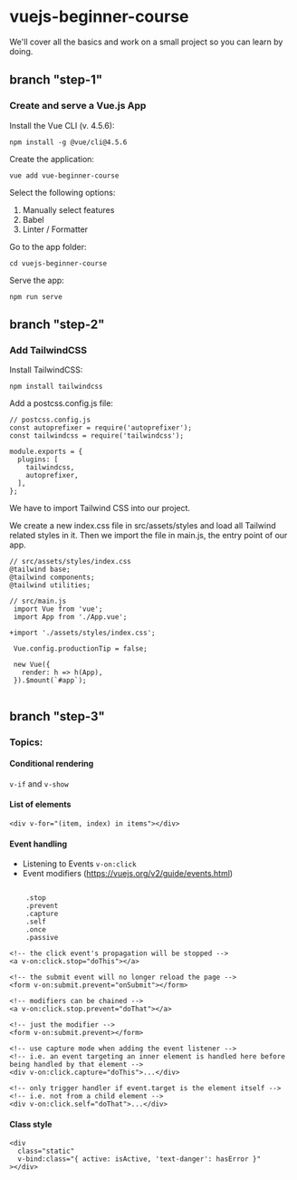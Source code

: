# vuejs-beginner-course
We'll cover all the basics and work on a small project so you can learn by doing.

## branch "step-1"

### Create and serve a Vue.js App

Install the Vue CLI (v. 4.5.6):

``` npm install -g @vue/cli@4.5.6 ```

Create the application: 

``` vue add vue-beginner-course ```

Select the following options:
1) Manually select features
2) Babel
3) Linter / Formatter

Go to the app folder: 

``` cd vuejs-beginner-course ```

Serve the app:

``` npm run serve ```

## branch "step-2"

### Add TailwindCSS

Install TailwindCSS:

``` npm install tailwindcss ```

Add a postcss.config.js file:

```
// postcss.config.js
const autoprefixer = require('autoprefixer');
const tailwindcss = require('tailwindcss');

module.exports = {
  plugins: [
    tailwindcss,
    autoprefixer,
  ],
};

```

We have to import Tailwind CSS into our project.

We create a new index.css file in src/assets/styles and load all Tailwind related styles in it.
Then we import the file in main.js, the entry point of our app.

```
// src/assets/styles/index.css
@tailwind base;
@tailwind components;
@tailwind utilities;
```

```
// src/main.js
 import Vue from 'vue';
 import App from './App.vue';

+import './assets/styles/index.css';

 Vue.config.productionTip = false;

 new Vue({
   render: h => h(App),
 }).$mount(`#app`);
 
 ```

## branch "step-3"

### Topics:

#### Conditional rendering 

``` v-if ``` and ```v-show```

#### List of elements 

``` <div v-for="(item, index) in items"></div> ```

#### Event handling 

- Listening to Events ``` v-on:click ```
- Event modifiers (https://vuejs.org/v2/guide/events.html)
``` 

    .stop
    .prevent
    .capture
    .self
    .once
    .passive

<!-- the click event's propagation will be stopped -->
<a v-on:click.stop="doThis"></a>

<!-- the submit event will no longer reload the page -->
<form v-on:submit.prevent="onSubmit"></form>

<!-- modifiers can be chained -->
<a v-on:click.stop.prevent="doThat"></a>

<!-- just the modifier -->
<form v-on:submit.prevent></form>

<!-- use capture mode when adding the event listener -->
<!-- i.e. an event targeting an inner element is handled here before being handled by that element -->
<div v-on:click.capture="doThis">...</div>

<!-- only trigger handler if event.target is the element itself -->
<!-- i.e. not from a child element -->
<div v-on:click.self="doThat">...</div>
```

#### Class style

```
<div
  class="static"
  v-bind:class="{ active: isActive, 'text-danger': hasError }"
></div>
```